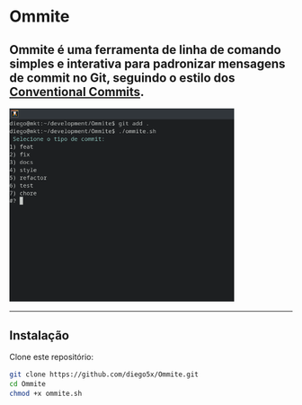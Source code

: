 # Ommite

**Ommite** é uma ferramenta de linha de comando simples e interativa para padronizar mensagens de commit no Git, seguindo o estilo dos [Conventional Commits](https://www.conventionalcommits.org/).
---
<img src="telaDoOmmite.png" width="400px"/>

---
## Instalação

Clone este repositório:

```bash
git clone https://github.com/diego5x/Ommite.git
cd Ommite
chmod +x ommite.sh
